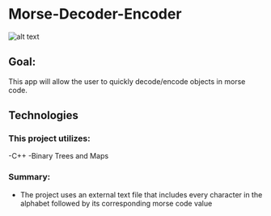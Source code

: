 # Morse-Decoder-Encoder

![alt text](
https://upload.wikimedia.org/wikipedia/commons/thumb/1/19/Morse-code-tree.svg/320px-Morse-code-tree.svg.png)

## Goal:
This app will allow the user to quickly decode/encode objects in morse code.


## Technologies
### This project utilizes:
-C++
-Binary Trees and Maps


### Summary:
- The project uses an external text file that includes every character in the alphabet followed by its corresponding morse code value





